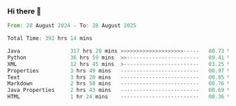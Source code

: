 ### Hi there 👋

<!--
**luoxuanzao/luoxuanzao** is a ✨ _special_ ✨ repository because its `README.md` (this file) appears on your GitHub profile.

Here are some ideas to get you started:

- 🔭 I’m currently working on ...
- 🌱 I’m currently learning ...
- 👯 I’m looking to collaborate on ...
- 🤔 I’m looking for help with ...
- 💬 Ask me about ...
- 📫 How to reach me: ...
- 😄 Pronouns: ...
- ⚡ Fun fact: ...
-->

<!--START_SECTION:waka-->

```rust
From: 28 August 2024 - To: 28 August 2025

Total Time: 392 hrs 14 mins

Java                317 hrs 20 mins >>>>>>>>>>>>>>>>>>>>-----   80.73 %
Python              36 hrs 59 mins  >>-----------------------   09.41 %
XML                 12 hrs 45 mins  >------------------------   03.25 %
Properties          3 hrs 49 mins   -------------------------   00.97 %
Text                3 hrs 20 mins   -------------------------   00.85 %
Markdown            2 hrs 58 mins   -------------------------   00.76 %
Java Properties     2 hrs 43 mins   -------------------------   00.69 %
HTML                1 hr 24 mins    -------------------------   00.36 %
```

<!--END_SECTION:waka-->